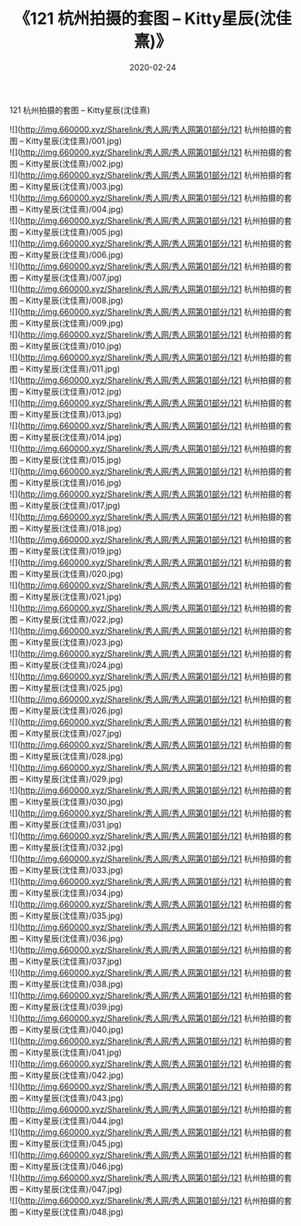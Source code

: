 ﻿---
layout: post
title:  《121 杭州拍摄的套图 – Kitty星辰(沈佳熹)》
date:   2020-02-24
img: http://img.660000.xyz/Sharelink/秀人网/秀人网第01部分/121 杭州拍摄的套图 – Kitty星辰(沈佳熹)/000.jpg
categories: [美女, 清纯, 唯美]
---

121 杭州拍摄的套图 – Kitty星辰(沈佳熹)

  ![](http://img.660000.xyz/Sharelink/秀人网/秀人网第01部分/121 杭州拍摄的套图 – Kitty星辰(沈佳熹)/001.jpg) <br> ![](http://img.660000.xyz/Sharelink/秀人网/秀人网第01部分/121 杭州拍摄的套图 – Kitty星辰(沈佳熹)/002.jpg) <br> ![](http://img.660000.xyz/Sharelink/秀人网/秀人网第01部分/121 杭州拍摄的套图 – Kitty星辰(沈佳熹)/003.jpg) <br> ![](http://img.660000.xyz/Sharelink/秀人网/秀人网第01部分/121 杭州拍摄的套图 – Kitty星辰(沈佳熹)/004.jpg) <br> ![](http://img.660000.xyz/Sharelink/秀人网/秀人网第01部分/121 杭州拍摄的套图 – Kitty星辰(沈佳熹)/005.jpg) <br> ![](http://img.660000.xyz/Sharelink/秀人网/秀人网第01部分/121 杭州拍摄的套图 – Kitty星辰(沈佳熹)/006.jpg) <br> ![](http://img.660000.xyz/Sharelink/秀人网/秀人网第01部分/121 杭州拍摄的套图 – Kitty星辰(沈佳熹)/007.jpg) <br> ![](http://img.660000.xyz/Sharelink/秀人网/秀人网第01部分/121 杭州拍摄的套图 – Kitty星辰(沈佳熹)/008.jpg) <br> ![](http://img.660000.xyz/Sharelink/秀人网/秀人网第01部分/121 杭州拍摄的套图 – Kitty星辰(沈佳熹)/009.jpg) <br> ![](http://img.660000.xyz/Sharelink/秀人网/秀人网第01部分/121 杭州拍摄的套图 – Kitty星辰(沈佳熹)/010.jpg) <br> ![](http://img.660000.xyz/Sharelink/秀人网/秀人网第01部分/121 杭州拍摄的套图 – Kitty星辰(沈佳熹)/011.jpg) <br> ![](http://img.660000.xyz/Sharelink/秀人网/秀人网第01部分/121 杭州拍摄的套图 – Kitty星辰(沈佳熹)/012.jpg) <br> ![](http://img.660000.xyz/Sharelink/秀人网/秀人网第01部分/121 杭州拍摄的套图 – Kitty星辰(沈佳熹)/013.jpg) <br> ![](http://img.660000.xyz/Sharelink/秀人网/秀人网第01部分/121 杭州拍摄的套图 – Kitty星辰(沈佳熹)/014.jpg) <br> ![](http://img.660000.xyz/Sharelink/秀人网/秀人网第01部分/121 杭州拍摄的套图 – Kitty星辰(沈佳熹)/015.jpg) <br> ![](http://img.660000.xyz/Sharelink/秀人网/秀人网第01部分/121 杭州拍摄的套图 – Kitty星辰(沈佳熹)/016.jpg) <br> ![](http://img.660000.xyz/Sharelink/秀人网/秀人网第01部分/121 杭州拍摄的套图 – Kitty星辰(沈佳熹)/017.jpg) <br> ![](http://img.660000.xyz/Sharelink/秀人网/秀人网第01部分/121 杭州拍摄的套图 – Kitty星辰(沈佳熹)/018.jpg) <br> ![](http://img.660000.xyz/Sharelink/秀人网/秀人网第01部分/121 杭州拍摄的套图 – Kitty星辰(沈佳熹)/019.jpg) <br> ![](http://img.660000.xyz/Sharelink/秀人网/秀人网第01部分/121 杭州拍摄的套图 – Kitty星辰(沈佳熹)/020.jpg) <br> ![](http://img.660000.xyz/Sharelink/秀人网/秀人网第01部分/121 杭州拍摄的套图 – Kitty星辰(沈佳熹)/021.jpg) <br> ![](http://img.660000.xyz/Sharelink/秀人网/秀人网第01部分/121 杭州拍摄的套图 – Kitty星辰(沈佳熹)/022.jpg) <br> ![](http://img.660000.xyz/Sharelink/秀人网/秀人网第01部分/121 杭州拍摄的套图 – Kitty星辰(沈佳熹)/023.jpg) <br> ![](http://img.660000.xyz/Sharelink/秀人网/秀人网第01部分/121 杭州拍摄的套图 – Kitty星辰(沈佳熹)/024.jpg) <br> ![](http://img.660000.xyz/Sharelink/秀人网/秀人网第01部分/121 杭州拍摄的套图 – Kitty星辰(沈佳熹)/025.jpg) <br> ![](http://img.660000.xyz/Sharelink/秀人网/秀人网第01部分/121 杭州拍摄的套图 – Kitty星辰(沈佳熹)/026.jpg) <br> ![](http://img.660000.xyz/Sharelink/秀人网/秀人网第01部分/121 杭州拍摄的套图 – Kitty星辰(沈佳熹)/027.jpg) <br> ![](http://img.660000.xyz/Sharelink/秀人网/秀人网第01部分/121 杭州拍摄的套图 – Kitty星辰(沈佳熹)/028.jpg) <br> ![](http://img.660000.xyz/Sharelink/秀人网/秀人网第01部分/121 杭州拍摄的套图 – Kitty星辰(沈佳熹)/029.jpg) <br> ![](http://img.660000.xyz/Sharelink/秀人网/秀人网第01部分/121 杭州拍摄的套图 – Kitty星辰(沈佳熹)/030.jpg) <br> ![](http://img.660000.xyz/Sharelink/秀人网/秀人网第01部分/121 杭州拍摄的套图 – Kitty星辰(沈佳熹)/031.jpg) <br> ![](http://img.660000.xyz/Sharelink/秀人网/秀人网第01部分/121 杭州拍摄的套图 – Kitty星辰(沈佳熹)/032.jpg) <br> ![](http://img.660000.xyz/Sharelink/秀人网/秀人网第01部分/121 杭州拍摄的套图 – Kitty星辰(沈佳熹)/033.jpg) <br> ![](http://img.660000.xyz/Sharelink/秀人网/秀人网第01部分/121 杭州拍摄的套图 – Kitty星辰(沈佳熹)/034.jpg) <br> ![](http://img.660000.xyz/Sharelink/秀人网/秀人网第01部分/121 杭州拍摄的套图 – Kitty星辰(沈佳熹)/035.jpg) <br> ![](http://img.660000.xyz/Sharelink/秀人网/秀人网第01部分/121 杭州拍摄的套图 – Kitty星辰(沈佳熹)/036.jpg) <br> ![](http://img.660000.xyz/Sharelink/秀人网/秀人网第01部分/121 杭州拍摄的套图 – Kitty星辰(沈佳熹)/037.jpg) <br> ![](http://img.660000.xyz/Sharelink/秀人网/秀人网第01部分/121 杭州拍摄的套图 – Kitty星辰(沈佳熹)/038.jpg) <br> ![](http://img.660000.xyz/Sharelink/秀人网/秀人网第01部分/121 杭州拍摄的套图 – Kitty星辰(沈佳熹)/039.jpg) <br> ![](http://img.660000.xyz/Sharelink/秀人网/秀人网第01部分/121 杭州拍摄的套图 – Kitty星辰(沈佳熹)/040.jpg) <br> ![](http://img.660000.xyz/Sharelink/秀人网/秀人网第01部分/121 杭州拍摄的套图 – Kitty星辰(沈佳熹)/041.jpg) <br> ![](http://img.660000.xyz/Sharelink/秀人网/秀人网第01部分/121 杭州拍摄的套图 – Kitty星辰(沈佳熹)/042.jpg) <br> ![](http://img.660000.xyz/Sharelink/秀人网/秀人网第01部分/121 杭州拍摄的套图 – Kitty星辰(沈佳熹)/043.jpg) <br> ![](http://img.660000.xyz/Sharelink/秀人网/秀人网第01部分/121 杭州拍摄的套图 – Kitty星辰(沈佳熹)/044.jpg) <br> ![](http://img.660000.xyz/Sharelink/秀人网/秀人网第01部分/121 杭州拍摄的套图 – Kitty星辰(沈佳熹)/045.jpg) <br> ![](http://img.660000.xyz/Sharelink/秀人网/秀人网第01部分/121 杭州拍摄的套图 – Kitty星辰(沈佳熹)/046.jpg) <br> ![](http://img.660000.xyz/Sharelink/秀人网/秀人网第01部分/121 杭州拍摄的套图 – Kitty星辰(沈佳熹)/047.jpg) <br> ![](http://img.660000.xyz/Sharelink/秀人网/秀人网第01部分/121 杭州拍摄的套图 – Kitty星辰(沈佳熹)/048.jpg) <br>